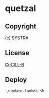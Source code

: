 
# quetzal
## Copyright
(c) SYSTRA
## License
[CeCILL-B](LICENSE.md)
## Deploy
```bash
./update-lambda.sh
```
